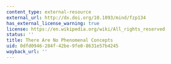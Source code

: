 ```yaml
---
content_type: external-resource
external_url: http://dx.doi.org/10.1093/mind/fzp134
has_external_license_warning: true
license: https://en.wikipedia.org/wiki/All_rights_reserved
status: ''
title: There Are No Phenomenal Concepts
uid: 0dfd0946-284f-42be-9fe0-8631e57b4245
wayback_url: ''
---
```

